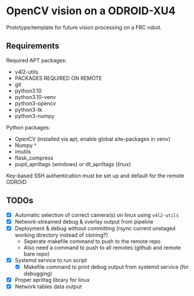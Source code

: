 # OpenCV vision on a ODROID-XU4

Prototype/template for future vision processing on a FRC robot.

## Requirements

Required APT packages:

- v4l2-utils
- PACKAGES REQUIRED ON REMOTE
- git
- python3.10
- python3.10-venv
- python3-opencv
- python3-tk
- python3-numpy

Python packages:

- OpenCV (installed via apt, enable global site-packages in venv)
- Numpy ^
- imutils
- flask_compress
- pupil_apriltags (windows) or dt_apriltags (linux)

Key-based SSH authentication must be set up and default for the remote ODROID

## TODOs

- [x] Automatic selection of correct camera(s) on linux using `v4l2-utils`
- [x] Network-streamed debug & overlay output from pipeline
- [x] Deployment & debug without committing (rsync current unstaged working directory instead of cloning?)
  - Seperate makefile command to push to the remote repo
  - Also need a command to push to all remotes (github and remote bare repo)
- [x] Systemd service to run script
  - [x] Makefile command to print debug output from systemd service (for debugging)
- [x] Proper apriltag library for linux
- [x] Network tables data output